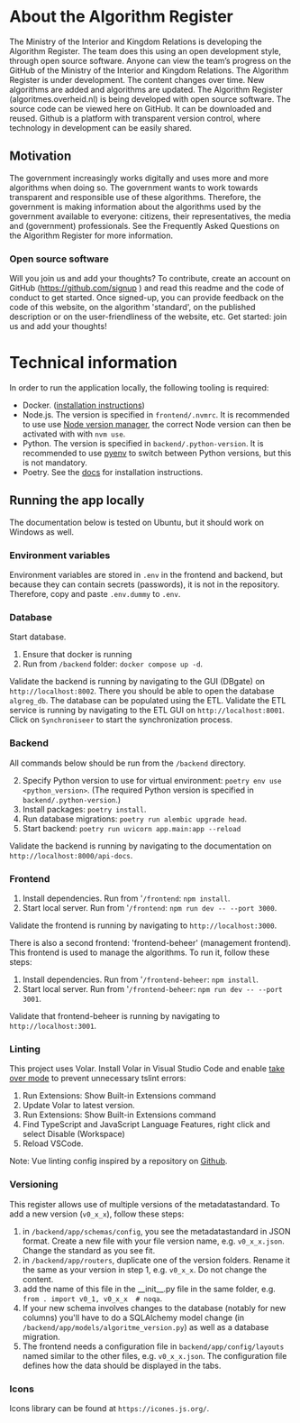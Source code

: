 # About the Algorithm Register

The Ministry of the Interior and Kingdom Relations is developing the Algorithm Register. The team does this using an open development style, through open source software. Anyone can view the team’s progress on the GitHub of the Ministry of the Interior and Kingdom Relations. The Algorithm Register is under development. The content changes over time. New algorithms are added and algorithms are updated.
The Algorithm Register (algoritmes.overheid.nl) is being developed with open source software. The source code can be viewed here on GitHub. It can be downloaded and reused. Github is a platform with transparent version control, where technology in development can be easily shared.

## Motivation

The government increasingly works digitally and uses more and more algorithms when doing so. The government wants to work towards transparent and responsible use of these algorithms. Therefore, the government is making information about the algorithms used by the government available to everyone: citizens, their representatives, the media and (government) professionals.
See the Frequently Asked Questions on the Algorithm Register for more information.

### Open source software

Will you join us and add your thoughts? To contribute, create an account on GitHub (https://github.com/signup ) and read this readme and the code of conduct to get started.
Once signed-up, you can provide feedback on the code of this website, on the algorithm 'standard', on the published description or on the user-friendliness of the website, etc.
Get started: join us and add your thoughts!

# Technical information

In order to run the application locally, the following tooling is required:

- Docker. ([installation instructions](https://docs.docker.com/get-docker/))
- Node.js. The version is specified in `frontend/.nvmrc`. It is recommended to use use [Node version manager](https://github.com/nvm-sh/nvm), the correct Node version can then be activated with with `nvm use`.
- Python. The version is specified in `backend/.python-version`. It is recommended to use [pyenv](https://github.com/pyenv/pyenv) to switch between Python versions, but this is not mandatory.
- Poetry. See the [docs](https://python-poetry.org/docs/#installation) for installation instructions.

## Running the app locally

The documentation below is tested on Ubuntu, but it should work on Windows as well.

### Environment variables

Environment variables are stored in `.env` in the frontend and backend, but because they can contain secrets (passwords), it is not in the repository. Therefore, copy and paste `.env.dummy` to `.env`.

### Database

Start database.

1. Ensure that docker is running
2. Run from `/backend` folder: `docker compose up -d`.

Validate the backend is running by navigating to the GUI (DBgate) on `http://localhost:8002`. There you should be able to open the database `algreg_db`.
The database can be populated using the ETL. Validate the ETL service is running by navigating to the ETL GUI on `http://localhost:8001`. Click on `Synchroniseer` to start the synchronization process.

### Backend

All commands below should be run from the `/backend` directory.

2. Specify Python version to use for virtual environment: `poetry env use <python_version>`. (The required Python version is specified in `backend/.python-version`.)
3. Install packages: `poetry install`.
4. Run database migrations: `poetry run alembic upgrade head`.
5. Start backend: `poetry run uvicorn app.main:app --reload`

Validate the backend is running by navigating to the documentation on `http://localhost:8000/api-docs`.

### Frontend

1.  Install dependencies. Run from '`/frontend`: `npm install`.
2.  Start local server. Run from '`/frontend`: `npm run dev -- --port 3000`.

Validate the frontend is running by navigating to `http://localhost:3000`.

There is also a second frontend: 'frontend-beheer' (management frontend). This frontend is used to manage the algorithms. To run it, follow these steps:

1. Install dependencies. Run from '`/frontend-beheer`: `npm install`.
2. Start local server. Run from '`/frontend-beheer`: `npm run dev -- --port 3001`.

Validate that frontend-beheer is running by navigating to `http://localhost:3001`.

### Linting

This project uses Volar. Install Volar in Visual Studio Code and enable [take over mode](https://github.com/johnsoncodehk/volar/discussions/471) to prevent unnecessary tslint errors:

1. Run Extensions: Show Built-in Extensions command
2. Update Volar to latest version.
3. Run Extensions: Show Built-in Extensions command
4. Find TypeScript and JavaScript Language Features, right click and select Disable (Workspace)
5. Reload VSCode.

Note:
Vue linting config inspired by a repository on [Github](https://github.com/weicheng2138/nuxt3-eslint-starter).

### Versioning

This register allows use of multiple versions of the metadatastandard. To add a new version (`v0_x_x`), follow these steps:

1. in `/backend/app/schemas/config`, you see the metadatastandard in JSON format. Create a new file with your file version name, e.g. `v0_x_x.json`. Change the standard as you see fit.
2. in `/backend/app/routers`, duplicate one of the version folders. Rename it the same as your version in step 1, e.g. `v0_x_x`. Do not change the content.
3. add the name of this file in the \_\_init\_\_.py file in the same folder, e.g. `from . import v0_1, v0_x_x  # noqa`.
4. If your new schema involves changes to the database (notably for new columns) you'll have to do a SQLAlchemy model change (in `/backend/app/models/algoritme_version.py`) as well as a database migration.
5. The frontend needs a configuration file in `backend/app/config/layouts` named similar to the other files, e.g. `v0_x_x.json`. The configuration file defines how the data should be displayed in the tabs.

### Icons

Icons library can be found at `https://icones.js.org/`.
